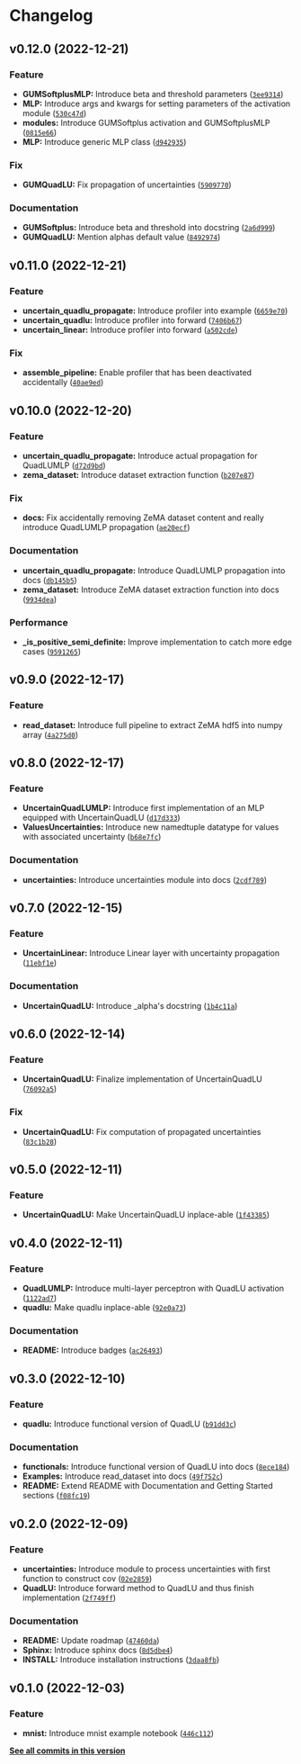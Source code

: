 # Changelog

<!--next-version-placeholder-->

## v0.12.0 (2022-12-21)
### Feature
* **GUMSoftplusMLP:** Introduce beta and threshold parameters ([`3ee9314`](https://gitlab1.ptb.de/ludwig10_masters_thesis/gum-compliant_neural-network_uncertainty-propagation/-/commit/3ee9314d6864dc2b162095bfdcfb5377752ef793))
* **MLP:** Introduce args and kwargs for setting parameters of the activation module ([`530c47d`](https://gitlab1.ptb.de/ludwig10_masters_thesis/gum-compliant_neural-network_uncertainty-propagation/-/commit/530c47d74a42c8ddfb2917daca878b486bf51688))
* **modules:** Introduce GUMSoftplus activation and GUMSoftplusMLP ([`0815e66`](https://gitlab1.ptb.de/ludwig10_masters_thesis/gum-compliant_neural-network_uncertainty-propagation/-/commit/0815e6610ee11cd3e95afdfbe1564099356f350c))
* **MLP:** Introduce generic MLP class ([`d942935`](https://gitlab1.ptb.de/ludwig10_masters_thesis/gum-compliant_neural-network_uncertainty-propagation/-/commit/d942935f3e067d5a4c8adc9023459aeb0fbef341))

### Fix
* **GUMQuadLU:** Fix propagation of uncertainties ([`5909770`](https://gitlab1.ptb.de/ludwig10_masters_thesis/gum-compliant_neural-network_uncertainty-propagation/-/commit/5909770bc383f4fc0203182babc0eab840c59db1))

### Documentation
* **GUMSoftplus:** Introduce beta and threshold into docstring ([`2a6d999`](https://gitlab1.ptb.de/ludwig10_masters_thesis/gum-compliant_neural-network_uncertainty-propagation/-/commit/2a6d9994a51a1e163e80d6ecadeb719f45c000d1))
* **GUMQuadLU:** Mention alphas default value ([`8492974`](https://gitlab1.ptb.de/ludwig10_masters_thesis/gum-compliant_neural-network_uncertainty-propagation/-/commit/8492974bb5ec46017e912aa687ca6aec6bbf30cf))

## v0.11.0 (2022-12-21)
### Feature
* **uncertain_quadlu_propagate:** Introduce profiler into example ([`6659e70`](https://gitlab1.ptb.de/ludwig10_masters_thesis/gum-compliant_neural-network_uncertainty-propagation/-/commit/6659e7067e4788c2851a06ebed0e4c21004cbe70))
* **uncertain_quadlu:** Introduce profiler into forward ([`7406b67`](https://gitlab1.ptb.de/ludwig10_masters_thesis/gum-compliant_neural-network_uncertainty-propagation/-/commit/7406b67dd61d1a24e6e5883dcc78eab4bd44dddc))
* **uncertain_linear:** Introduce profiler into forward ([`a502cde`](https://gitlab1.ptb.de/ludwig10_masters_thesis/gum-compliant_neural-network_uncertainty-propagation/-/commit/a502cdec874afe45800a0e46ab155022eb77dc5f))

### Fix
* **assemble_pipeline:** Enable profiler that has been deactivated accidentally ([`40ae9ed`](https://gitlab1.ptb.de/ludwig10_masters_thesis/gum-compliant_neural-network_uncertainty-propagation/-/commit/40ae9ed9b756affde4d6d35f0c8fca7ab9caca44))

## v0.10.0 (2022-12-20)
### Feature
* **uncertain_quadlu_propagate:** Introduce actual propagation for QuadLUMLP ([`d72d9bd`](https://gitlab1.ptb.de/ludwig10_masters_thesis/gum-compliant_neural-network_uncertainty-propagation/-/commit/d72d9bdbddd4e9b6595ab586a3a8ed09b6576be8))
* **zema_dataset:** Introduce dataset extraction function ([`b207e87`](https://gitlab1.ptb.de/ludwig10_masters_thesis/gum-compliant_neural-network_uncertainty-propagation/-/commit/b207e87c40937ee5d5f733afa21da4f2f5bce82a))

### Fix
* **docs:** Fix accidentally removing ZeMA dataset content and really introduce QuadLUMLP propagation ([`ae20ecf`](https://gitlab1.ptb.de/ludwig10_masters_thesis/gum-compliant_neural-network_uncertainty-propagation/-/commit/ae20ecf32e7bb7bdd194ca315db1aad4e175a3cc))

### Documentation
* **uncertain_quadlu_propagate:** Introduce QuadLUMLP propagation into docs ([`db145b5`](https://gitlab1.ptb.de/ludwig10_masters_thesis/gum-compliant_neural-network_uncertainty-propagation/-/commit/db145b5cf55dc46473ba3a694faa7f812c06a4cc))
* **zema_dataset:** Introduce ZeMA dataset extraction function into docs ([`9934dea`](https://gitlab1.ptb.de/ludwig10_masters_thesis/gum-compliant_neural-network_uncertainty-propagation/-/commit/9934dea417833a94a07a72a476e436184386ca18))

### Performance
* **_is_positive_semi_definite:** Improve implementation to catch more edge cases ([`9591265`](https://gitlab1.ptb.de/ludwig10_masters_thesis/gum-compliant_neural-network_uncertainty-propagation/-/commit/9591265ef3b4ed9f5328ecf60f216b840a6005b8))

## v0.9.0 (2022-12-17)
### Feature
* **read_dataset:** Introduce full pipeline to extract ZeMA hdf5 into numpy array ([`4a275d0`](https://gitlab1.ptb.de/ludwig10_masters_thesis/gum-compliant_neural-network_uncertainty-propagation/-/commit/4a275d0bbb30de38db45b08ce0849b46f51cb171))

## v0.8.0 (2022-12-17)
### Feature
* **UncertainQuadLUMLP:** Introduce first implementation of an MLP equipped with UncertainQuadLU ([`d17d333`](https://gitlab1.ptb.de/ludwig10_masters_thesis/gum-compliant_neural-network_uncertainty-propagation/-/commit/d17d333a1021613b7db28b383c1cbb6e4044667f))
* **ValuesUncertainties:** Introduce new namedtuple datatype for values with associated uncertainty ([`b68e7fc`](https://gitlab1.ptb.de/ludwig10_masters_thesis/gum-compliant_neural-network_uncertainty-propagation/-/commit/b68e7fc36d9a1cabee6f99ea7ef9a283461b688c))

### Documentation
* **uncertainties:** Introduce uncertainties module into docs ([`2cdf789`](https://gitlab1.ptb.de/ludwig10_masters_thesis/gum-compliant_neural-network_uncertainty-propagation/-/commit/2cdf78922f23a9db7a45799a047d336569392859))

## v0.7.0 (2022-12-15)
### Feature
* **UncertainLinear:** Introduce Linear layer with uncertainty propagation ([`11ebf1e`](https://gitlab1.ptb.de/ludwig10_masters_thesis/gum-compliant_neural-network_uncertainty-propagation/-/commit/11ebf1e554e199493efe6856a243067769ddf685))

### Documentation
* **UncertainQuadLU:** Introduce _alpha's docstring ([`1b4c11a`](https://gitlab1.ptb.de/ludwig10_masters_thesis/gum-compliant_neural-network_uncertainty-propagation/-/commit/1b4c11a79c16b922a9b328fb72d17f70bdd0720f))

## v0.6.0 (2022-12-14)
### Feature
* **UncertainQuadLU:** Finalize implementation of UncertainQuadLU ([`76092a5`](https://gitlab1.ptb.de/ludwig10_masters_thesis/gum-compliant_neural-network_uncertainty-propagation/-/commit/76092a511600366b73539d62ee4b37b2ca96cf78))

### Fix
* **UncertainQuadLU:** Fix computation of propagated uncertainties ([`83c1b28`](https://gitlab1.ptb.de/ludwig10_masters_thesis/gum-compliant_neural-network_uncertainty-propagation/-/commit/83c1b28fdcd3aab2efb0ec60b56a120c9af8c8c1))

## v0.5.0 (2022-12-11)
### Feature
* **UncertainQuadLU:** Make UncertainQuadLU inplace-able ([`1f43385`](https://gitlab1.ptb.de/ludwig10_masters_thesis/gum-compliant_neural-network_uncertainty-propagation/-/commit/1f433853aef0f5445e0537a09f8527c4e2c55c86))

## v0.4.0 (2022-12-11)
### Feature
* **QuadLUMLP:** Introduce multi-layer perceptron with QuadLU activation ([`1122ad7`](https://gitlab1.ptb.de/ludwig10_masters_thesis/gum-compliant_neural-network_uncertainty-propagation/-/commit/1122ad764ea9132563ad8afb9ee5ce2d2369a07c))
* **quadlu:** Make quadlu inplace-able ([`92e0a73`](https://gitlab1.ptb.de/ludwig10_masters_thesis/gum-compliant_neural-network_uncertainty-propagation/-/commit/92e0a73ad5573501b3fa230f9bb76e719425e3f7))

### Documentation
* **README:** Introduce badges ([`ac26493`](https://gitlab1.ptb.de/ludwig10_masters_thesis/gum-compliant_neural-network_uncertainty-propagation/-/commit/ac264937c40fd25ad09342cc71b2846ad53dd05a))

## v0.3.0 (2022-12-10)
### Feature
* **quadlu:** Introduce functional version of QuadLU ([`b91dd3c`](https://gitlab1.ptb.de/ludwig10_masters_thesis/gum-compliant_neural-network_uncertainty-propagation/-/commit/b91dd3c06d8a0b999375611f52541bad35cfe9c6))

### Documentation
* **functionals:** Introduce functional version of QuadLU into docs ([`8ece184`](https://gitlab1.ptb.de/ludwig10_masters_thesis/gum-compliant_neural-network_uncertainty-propagation/-/commit/8ece184ea67179c3416dae87184aaa3e6f3d9b08))
* **Examples:** Introduce read_dataset into docs ([`49f752c`](https://gitlab1.ptb.de/ludwig10_masters_thesis/gum-compliant_neural-network_uncertainty-propagation/-/commit/49f752cd451f49f2b97127157c8c195b8539801f))
* **README:** Extend README with Documentation and Getting Started sections ([`f08fc19`](https://gitlab1.ptb.de/ludwig10_masters_thesis/gum-compliant_neural-network_uncertainty-propagation/-/commit/f08fc19ea39a3b48620dab1f74f645ff6f39fba0))

## v0.2.0 (2022-12-09)
### Feature
* **uncertainties:** Introduce module to process uncertainties with first function to construct cov ([`02e2859`](https://gitlab1.ptb.de/ludwig10_masters_thesis/gum-compliant_neural-network_uncertainty-propagation/-/commit/02e2859055c7f8be4a4d30c7edf1cf49b4b958b8))
* **QuadLU:** Introduce forward method to QuadLU and thus finish implementation ([`2f749ff`](https://gitlab1.ptb.de/ludwig10_masters_thesis/gum-compliant_neural-network_uncertainty-propagation/-/commit/2f749ff8e3e94788ad3e1773a3f2541348ff796a))

### Documentation
* **README:** Update roadmap ([`47460da`](https://gitlab1.ptb.de/ludwig10_masters_thesis/gum-compliant_neural-network_uncertainty-propagation/-/commit/47460dafc61d2a04e8070f9120836a6095dc0dff))
* **Sphinx:** Introduce sphinx docs ([`8d5dbe4`](https://gitlab1.ptb.de/ludwig10_masters_thesis/gum-compliant_neural-network_uncertainty-propagation/-/commit/8d5dbe43384dbc8e36cc705c26faa29a31b5070b))
* **INSTALL:** Introduce installation instructions ([`3daa8fb`](https://gitlab1.ptb.de/ludwig10_masters_thesis/gum-compliant_neural-network_uncertainty-propagation/-/commit/3daa8fba15d53d1cac07843ae179bf42d003c485))

## v0.1.0 (2022-12-03)
### Feature
* **mnist:** Introduce mnist example notebook ([`446c112`](https://github.com/ludwig10_masters_thesis/gum-compliant_neural-network_uncertainty-propagation/commit/446c112d7a01d5d5a394cf66c64a5c2ec914f5f2))

**[See all commits in this version](https://github.com/ludwig10_masters_thesis/gum-compliant_neural-network_uncertainty-propagation/compare/v0.0.0...v0.1.0)**
